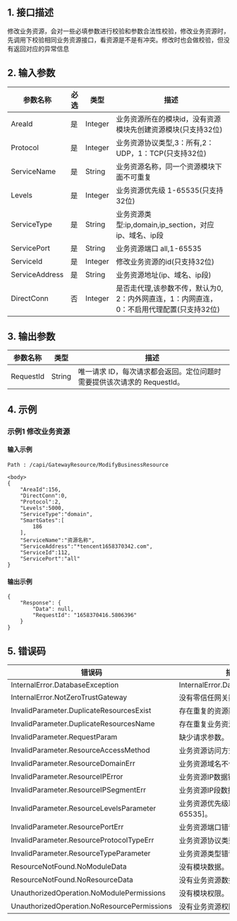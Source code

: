 ## 1. 接口描述




修改业务资源，会对一些必填参数进行校验和参数合法性校验，修改业务资源时，先调用下校验相同业务资源接口，看资源是不是有冲突。修改时也会做校验，但没有返回对应的异常信息

<div class="rno-api-explorer">
    <div class="rno-api-explorer-inner">
        <div class="rno-api-explorer-hd">
            <div class="rno-api-explorer-title">
            </div>
        </div>
        <div class="rno-api-explorer-body">
            <div class="rno-api-explorer-cont">
            </div>
        </div>
    </div>
</div>

## 2. 输入参数


| 参数名称 | 必选 | 类型 | 描述 |
|---------|---------|---------|---------|
| AreaId | 是 | Integer | 业务资源所在的模块id，没有资源模块先创建资源模块(只支持32位) |
| Protocol | 是 | Integer | 业务资源协议类型,3：所有,2：UDP，1：TCP(只支持32位) |
| ServiceName | 是 | String | 业务资源名称，同一个资源模块下面不可重复 |
| Levels | 是 | Integer | 业务资源优先级 1-65535(只支持32位) |
| ServiceType | 是 | String | 业务资源类型:ip,domain,ip_section，对应ip、域名、ip段 |
| ServicePort | 是 | String | 业务资源端口 all,1-65535 |
| ServiceId | 是 | Integer | 修改业务资源的id(只支持32位) |
| ServiceAddress | 是 | String | 业务资源地址(ip、域名、ip段) |
| DirectConn | 否 | Integer | 是否走代理,该参数不传，默认为0, 2：内外网直连，1：内网直连， 0：不启用代理配置(只支持32位) |

## 3. 输出参数

| 参数名称 | 类型 | 描述 |
|---------|---------|---------|
| RequestId | String | 唯一请求 ID，每次请求都会返回。定位问题时需要提供该次请求的 RequestId。|

## 4. 示例

### 示例1 修改业务资源

#### 输入示例

```
Path : /capi/GatewayResource/ModifyBusinessResource

<body>
{
    "AreaId":156,
    "DirectConn":0,
    "Protocol":2,
    "Levels":5000,
    "ServiceType":"domain",
    "SmartGates":[
        186
    ],
    "ServiceName":"资源名称",
    "ServiceAddress":"*tencent1658370342.com",
    "ServiceId":112,
    "ServicePort":"all"
}
```

#### 输出示例

```
{
    "Response": {
        "Data": null,
        "RequestId": "1658370416.5806396"
    }
}
```












## 5. 错误码


| 错误码 | 描述 |
|---------|---------|
| InternalError.DatabaseException | InternalError.DatabaseException |
| InternalError.NotZeroTrustGateway | 没有零信任网关数据。 |
| InvalidParameter.DuplicateResourcesExist | 存在重复的资源数据。 |
| InvalidParameter.DuplicateResourcesName | 存在重复业务资源名称。 |
| InvalidParameter.RequestParam | 缺少请求参数。 |
| InvalidParameter.ResourceAccessMethod | 业务资源访问方式错误。 |
| InvalidParameter.ResourceDomainErr | 业务资源域名不合法。 |
| InvalidParameter.ResourceIPError | 业务资源IP数据错误。 |
| InvalidParameter.ResourceIPSegmentErr | 业务资源IP段数据错误。 |
| InvalidParameter.ResourceLevelsParameter | 业务资源优先级取值范围[1-65535]。 |
| InvalidParameter.ResourcePortErr | 业务资源端口错误。 |
| InvalidParameter.ResourceProtocolTypeErr | 业务资源协议类型错误。 |
| InvalidParameter.ResourceTypeParameter | 业务资源类型错误。 |
| ResourceNotFound.NoModuleData | 没有模块数据。 |
| ResourceNotFound.NoResourceData | 没有业务资源数据。 |
| UnauthorizedOperation.NoModulePermissions | 没有模块权限。 |
| UnauthorizedOperation.NoResourcePermissions | 没有业务资源权限。 |

